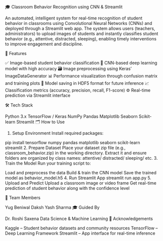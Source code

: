 🎓 Classroom Behavior Recognition using CNN & Streamlit

An automated, intelligent system for real-time recognition of student behavior in classrooms using Convolutional Neural Networks (CNNs) and deployed through a Streamlit web app. The system allows users (teachers, administrators) to upload images of students and  instantly classifies student behavior (e.g., attentive, distracted, sleeping), enabling timely interventions to improve engagement and discipline.

🚀 Features

✅ Image-based student behavior classification
🧠 CNN-based deep learning model with high accuracy
🗃️ Image preprocessing using Keras’ ImageDataGenerator
📊 Performance visualization through confusion matrix and training plots
💾 Model saving in HDF5 format for future inference
📈 Classification metrics (accuracy, precision, recall, F1-score)
⚙️ Real-time prediction via Streamlit interface

🛠️ Tech Stack

Python 3.x
TensorFlow / Keras
NumPy
Pandas
Matplotlib
Seaborn
Scikit-learn
Streamlit
🗂️ How to Use

1. Setup Environment
Install required packages:

pip install tensorflow numpy pandas matplotlib seaborn scikit-learn streamlit
2. Prepare Dataset
Place your dataset zip file (e.g., classroom_behavior.zip) in the working directory.
Extract it and ensure folders are organized by class names:
attentive/
distracted/
sleeping/
etc.
3. Train the Model
Run your training script to:

Load and preprocess the data
Build & train the CNN model
Save the trained model as behavior_model.h5
4. Run Streamlit App
streamlit run app.py
5. Upload and Predict
Upload a classroom image or video frame
Get real-time prediction of student behavior along with the confidence level

👥 Team Members

Yug Beniwal
Daksh 
Yash Sharma
🎓 Guided By

Dr. Roshi Saxena
Data Science & Machine Learning
🤝 Acknowledgements

Kaggle – Student behavior datasets and community resources
TensorFlow – Deep Learning Framework
Streamlit – App interface for real-time inference
